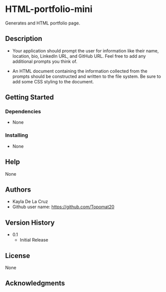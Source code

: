 # HTML-portfolio-mini
Generates and HTML portfolio page.
## Description
* Your application should prompt the user for information like their name, location, bio, LinkedIn URL, and GitHub URL. Feel free to add any additional prompts you think of.

* An HTML document containing the information collected from the prompts should be constructed and written to the file system. Be sure to add some CSS styling to the document.
## Getting Started
### Dependencies
* None
### Installing
* None
## Help
None
## Authors
* Kayla De La Cruz
* Github user name:
https://github.com/Topomat20
## Version History
* 0.1
    * Initial Release
## License
None
## Acknowledgments